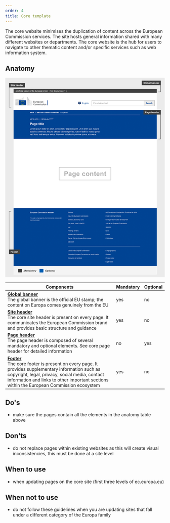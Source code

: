 ```yaml
---
order: 4
title: Core template
---
```

The core website minimises the duplication of content across the European Commission services. The site hosts general information shared with many different websites or departments. The core website is the hub for users to navigate to other thematic content and/or specific services such as web information system.

## Anatomy

![anatomy](/cms-images/core-template.png "Core website")

| Components                                                                                                                                                                                                                                                                             | Mandatory | Optional |
| -------------------------------------------------------------------------------------------------------------------------------------------------------------------------------------------------------------------------------------------------------------------------------------- | --------- | -------- |
| **[Global banner](https://webgate.ec.europa.eu/fpfis/wikis/pages/viewpage.action?spaceKey=webtools&title=Global+banner)**<br />The global banner is the official EU stamp; the content on Europa comes genuinely from the EU                                                           | yes       | no       |
| **[Site header](/ec/core-template/site-header/usage/)**<br /> The core site header is present on every page. It communicates the European Commission brand and provides basic structure and guidance                                                                                   | yes       | no       |
| **[Page header](/ec/core-template/page-header/usage/)**<br />The page header is composed of several mandatory and optional elements. See core page header for detailed information                                                                                                     | no        | yes      |
| **[Footer](/ec/core-template/footer/usage/)**<br />The core footer is present on every page. It provides supplementary information such as copyright, legal, privacy, social media, contact information and links to other important sections within the European Commission ecosystem | yes       | no       |

## Do's

- make sure the pages contain all the elements in the anatomy table above

## Don'ts

- do not replace pages within existing websites as this will create visual inconsistencies, this must be done at a site level

## When to use

- when updating pages on the core site (first three levels of ec.europa.eu)

## When not to use

- do not follow these guidelines when you are updating sites that fall under a different category of the Europa family
